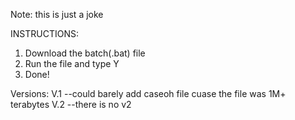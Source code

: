 Note: this is just a joke

INSTRUCTIONS:
1. Download the batch(.bat) file
2. Run the file and type Y
3. Done!

Versions:
V.1 --could barely add caseoh file cuase the file was 1M+ terabytes
V.2 --there is no v2
